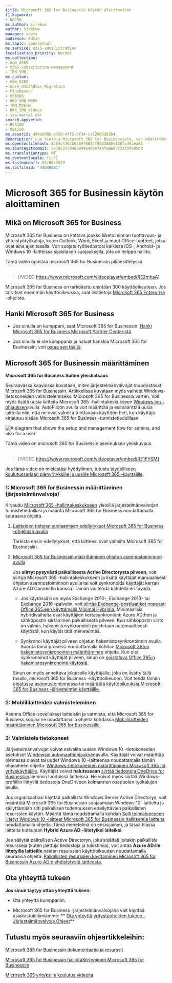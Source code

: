 ```yaml
---
title: Microsoft 365 for Businessin käytön aloittaminen
f1.keywords:
- NOCSH
ms.author: sirkkuw
author: Sirkkuw
manager: scotv
audience: Admin
ms.topic: conceptual
ms.service: o365-administration
localization_priority: Normal
ms.collection:
- Adm_O365
- M365-subscription-management
- TRN_SMB
ms.custom:
- Adm_O365
- Core_O365Admin_Migration
- MiniMaven
- MSB365
- OKR_SMB_M365
- TRN_M365B
- OKR_SMB_Videos
- seo-marvel-mar
search.appverid:
- BCS160
- MET150
ms.assetid: 496e690b-b75d-4ff5-bf34-cc32905d0364
description: Lue tietoja Microsoft 365 for Businessista, sen määrittämisestä ja siitä, miten voit valmistella käyttäjien laitteet ja tietokoneet varmistaaksesi, että Microsoft 365 for Business suojaa heitä.
ms.openlocfilehash: 8754c470cb6369f0814f953288be130fa49cea86
ms.sourcegitcommit: 5476c2578400894640ae74bfe8e93c3319f685bd
ms.translationtype: MT
ms.contentlocale: fi-FI
ms.lasthandoff: 05/06/2020
ms.locfileid: "44048081"
---
```

# <a name="get-started-with-microsoft-365-for-business"></a>Microsoft 365 for Businessin käytön aloittaminen

## <a name="what-is-microsoft-365-for-business"></a>Mikä on Microsoft 365 for Business

Microsoft 365 for Business on kattava joukko liiketoiminnan tuottavuus- ja yhteistyötyökaluja, kuten Outlook, Word, Excel ja muut Office-tuotteet, jotka ovat aina ajan tasalla. Voit suojata työtiedostosi kaikissa iOS-, Android- ja Windows 10 -laitteissa sijaistason suojauksella, jota on helppo hallita.

Tämä video opastaa microsoft 365 for Businessin pikaesittelyssä.<br><br>

> [!VIDEO https://www.microsoft.com/videoplayer/embed/RE2mhaA] 
  
Microsoft 365 for Business on tarkoitettu enintään 300 käyttöoikeuteen. Jos tarvitset enemmän käyttöoikeuksia, saat lisätietoja [Microsoft 365 Enterprise](https://go.microsoft.com/fwlink/p/?linkid=860986) -ohjeista. 
  
## <a name="get-microsoft-365-for-business"></a>Hanki Microsoft 365 for Business

- Jos sinulla on kumppani, saat Microsoft 365 for Businessin: [Hanki Microsoft 365 for Business Microsoft Partner Centeristä](get-microsoft-365-business.md).
    
- Jos sinulla ei ole kumppania ja haluat hankkia Microsoft 365 for Businessin, voit [ostaa sen täältä](https://www.microsoft.com/microsoft-365/business).
    
## <a name="set-up-microsoft-365-for-business"></a>Microsoft 365 for Businessin määrittäminen

 **Microsoft 365 for Business Suiten yleiskatsaus**
  
Seuraavassa kaaviossa kuvataan, miten järjestelmänvalvojat muodostavat Microsoft 365 for Businessin. Artikkelissa kuvataan myös vaiheet Windows-tietokoneiden valmistelemiseksi Microsoft 365 for Businessia varten. Voit myös lisätä uusia laitteita Microsoft 365 -hallintakeskukseen [Windows Inn -ohjauksen](add-autopilot-devices-and-profile.md)avulla. AutoPilotin avulla voit määrittää ja esimäärittää uusia laitteita niin, että ne ovat valmiita tuottavaan käyttöön heti, kun käyttäjä kirjautuu sisään Microsoft 365 for Business -tunnistetiedoillaan.
  
![A diagram that shows the setup and management flow for admins, and also for a user](../media/249f81fc-7e79-44c7-8425-3a0b7b651c3b.png)

Tämä video on microsoft 365 for Businessin asennuksen yleiskuvaus.<br><br>

> [!VIDEO https://www.microsoft.com/videoplayer/embed/RE1FYSM] 

Jos tämä video on mielestäsi hyödyllinen, tutustu [täydelliseen koulutussarjaan pienyrityksille ja uusille Microsoft 365 -käyttäjille](https://support.office.com/article/6ab4bbcd-79cf-4000-a0bd-d42ce4d12816).

  
### <a name="1-set-up-microsoft-365-for-business-admin"></a>1: Microsoft 365 for Businessin määrittäminen (järjestelmänvalvoja)

Kirjaudu [Microsoft 365 -hallintakeskukseen](https://portal.office.com/adminportal/home) yleisillä järjestelmänvalvojan tunnistetiedoillasi ja määritä Microsoft 365 for Business noudattamalla seuraavia ohjeita. 
  
1. [Laitteiden tietojen suojaamisen edellytykset Microsoft 365 for Business -ohjelman avulla](pre-requisites-for-data-protection.md)
    
    Tarkista ensin edellytykset, että laitteesi ovat valmiita Microsoft 365 for Businessiin.
    
2. [Microsoft 365 for Businessin määrittäminen ohjatun asennustoiminnon avulla](set-up.md)
    
    Jos **siirryt pysyvästi paikallisesta Active Directorysta pilveen**, voit siirtyä Microsoft 365 -hallintakeskukseen ja lisätä käyttäjät manuaalisesti ohjatun asennustoiminnon avulla tai voit synkronoida käyttäjät kerran Azure AD Connectin kanssa. Tämän voi tehdä kahdella eri tavalla: 
    
    - Jos käytössäsi on myös Exchange 2010-, Exchange 2013- tai Exchange 2016 -palvelin, voit [siirtää Exchange-postilaatikot nopeasti Office 365:een käyttämällä Minimal Hybridia.](https://support.office.com/article/fdecceed-0702-4af3-85be-f2a0013937ef) Minimaalisia hybridivaiheita ovat käyttäjien kertasynkronointi Azure AD:hen ja sähköpostin siirtäminen paikallisesta pilveen. Kun sähköpostin siirto on valmis, hakemistosynkronointi poistetaan automaattisesti käytöstä, kun käytät tätä menetelmää.
    
    - Synkronoi käyttäjät pilveen ohjatun hakemistosynkronoinnin avulla. Suorita tämä prosessi noudattamalla kohdan [Microsoft 365:n hakemistosynkronoinnin määrittäminen](https://support.office.com/article/1b3b5318-6977-42ed-b5c7-96fa74b08846) ohjeita. Kun olet synkronoinut käyttäjät pilveen, sinun on [poistatava Office 365:n hakemistosynkronointi käytöstä](https://support.office.com/article/ee5f861e-bd48-4267-83d1-a4ead4b4a00d).
    
    Sinun on myös annettava jokaiselle käyttäjälle, joka on lisätty tällä tavalla, microsoft 365 for Business -käyttöoikeuden. Voit tehdä tämän [ohjatussa asennustoiminnossa](set-up.md) tai [määrittää käyttöoikeuksia Microsoft 365 for Business -järjestelmän käyttäjille.](https://docs.microsoft.com/microsoft-365/admin/add-users/add-users)
    
### <a name="2-prepare-mobile-devices"></a>2: Mobiililaitteiden valmisteleminen

Asenna Office-sovellukset laitteisiin ja varmista, että Microsoft 365 for Business suojaa ne noudattamalla ohjeita kohdassa [Mobiililaitteiden määrittäminen Microsoft 365 for Businessille.](set-up-mobile-devices.md) 
  
### <a name="3-prepare-pcs"></a>3: Valmistele tietokoneet

Järjestelmänvalvojat voivat esivalita uusien Windows 10 -tietokoneiden asetukset [Windowsin automaattiohjauksen](add-autopilot-devices-and-profile.md)avulla. Käyttäjät voivat määrittää olemassa olevat tai uudet Windows 10 -laitteensa noudattamalla tämän ohjeaiheen ohjeita: [Windows-tietokoneiden määrittäminen Microsoft 365 :tä yrityskäyttäjille](set-up-windows-devices.md). Käyttäjät voivat **halutessaan** [siirtää tiedostoja OneDrive for Businessiin](move-files-to-onedrive.md)aiemmin luoduissa laitteissa. He voivat myös siirtää Windows-profiiliin liittyviä tiedostoja OneDriveen kolmannen osapuolen työkalujen avulla.
  
Jos organisaatiosi käyttää paikallista Windows Server Active Directorya, voit määrittää Microsoft 365 for Businessin suojaamaan Windows 10 -laitteita ja säilyttämään silti paikallisen todennuksen edellyttävien paikallisten resurssien käytön. Määritä tämä noudattamalla kohdan [Salli toimialueeseen liitetyt Windows 10 -laitteet Microsoft 365 for Businessin hallitsemia laitteita](manage-windows-devices.md) noudattamalla ohjeita. Tämä menetelmä on ensisijainen, ja tässä tilassa laitteita kutsutaan **Hybrid Azure AD -liitetyiksi laiteiksi**. 
  
Jos säilytät paikallisen Active Directoryn, joka sisältää joitakin paikallisia resursseja (kuten jaettuja tiedostoja ja tulostimia), voit antaa **Azure AD:lle liitetyille laitteille** näiden resurssien käyttöoikeuden noudattamalla seuraavia ohjeita: [Paikallisten resurssien käyttäminen Microsoft 365 for Businessin Azure AD:n yhdistetystä laitteesta.](access-resources.md)
  
  
## <a name="contact-support"></a>Ota yhteyttä tukeen

 **Jos sinun täytyy ottaa yhteyttä tukeen:**
  
- Ota yhteyttä kumppaniin.
    
- Microsoft 365 for Business -järjestelmänvalvojana voit käyttää asiakastukitiimiämme: ** [Ota yhteyttä yritystuotteiden tukeen - Järjestelmänvalvoja Ohjeet](https://support.office.com/article/32a17ca7-6fa0-4870-8a8d-e25ba4ccfd4b)**
    
## <a name="see-also"></a>Tutustu myös seuraaviin ohjeartikkeleihin:

[Microsoft 365 for Businessin dokumentaatio ja resurssit](https://go.microsoft.com/fwlink/p/?linkid=853701)
  
[Microsoft 365 for Businessin hallinta](manage.md)[Siirtyminen Microsoft 365 for Businessiin](migrate-to-microsoft-365-business.md)

[Microsoft 365 yrityksille koulutus videoita](https://support.office.com/article/6ab4bbcd-79cf-4000-a0bd-d42ce4d12816) 
